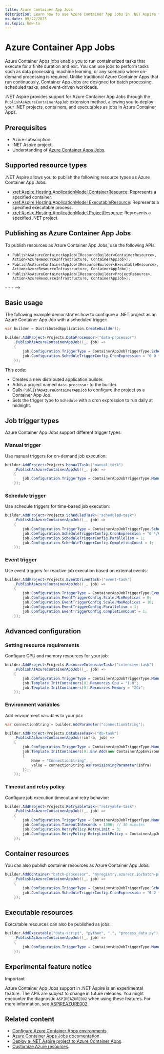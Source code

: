```yaml
---
title: Azure Container App Jobs
description: Learn how to use Azure Container App Jobs in .NET Aspire to run containerized tasks that execute for a finite duration.
ms.date: 09/22/2025
ms.topic: how-to
---
```


# Azure Container App Jobs

Azure Container Apps jobs enable you to run containerized tasks that execute for a finite duration and exit. You can use jobs to perform tasks such as data processing, machine learning, or any scenario where on-demand processing is required. Unlike traditional Azure Container Apps that run continuously, Container App Jobs are designed for batch processing, scheduled tasks, and event-driven workloads.

.NET Aspire provides support for Azure Container App Jobs through the `PublishAsAzureContainerAppJob` extension method, allowing you to deploy your .NET projects, containers, and executables as jobs in Azure Container Apps.

## Prerequisites

- Azure subscription.
- .NET Aspire project.
- Understanding of [Azure Container Apps Jobs](/azure/container-apps/jobs).

## Supported resource types

.NET Aspire allows you to publish the following resource types as Azure Container App Jobs:

- <xref:Aspire.Hosting.ApplicationModel.ContainerResource>: Represents a specified container.
- <xref:Aspire.Hosting.ApplicationModel.ExecutableResource>: Represents a specified executable process.  
- <xref:Aspire.Hosting.ApplicationModel.ProjectResource>: Represents a specified .NET project.

## Publishing as Azure Container App Jobs

To publish resources as Azure Container App Jobs, use the following APIs:

- `PublishAsAzureContainerAppJob(IResourceBuilder<ContainerResource>, Action<AzureResourceInfrastructure, ContainerAppJob>);`
- `PublishAsAzureContainerAppJob(IResourceBuilder<ExecutableResource>, Action<AzureResourceInfrastructure, ContainerAppJob>);`
- `PublishAsAzureContainerAppJob(IResourceBuilder<ProjectResource>, Action<AzureResourceInfrastructure, ContainerAppJob>);`

<!-->
- <xref:Aspire.Hosting.AzureContainerAppContainerExtensions.PublishAsAzureContainerAppJob``1(Aspire.Hosting.ApplicationModel.IResourceBuilder{``0},System.Action{Aspire.Hosting.Azure.AzureResourceInfrastructure,Azure.Provisioning.AppContainers.ContainerAppJob})?displayProperty=nameWithType>
- <xref:Aspire.Hosting.AzureContainerAppExecutableExtensions.PublishAsAzureContainerAppJob``1(Aspire.Hosting.ApplicationModel.IResourceBuilder{``0},System.Action{Aspire.Hosting.Azure.AzureResourceInfrastructure,Azure.Provisioning.AppContainers.ContainerAppJob})?displayProperty=nameWithType>
- <xref:Aspire.Hosting.AzureContainerAppProjectExtensions.PublishAsAzureContainerAppJob``1(Aspire.Hosting.ApplicationModel.IResourceBuilder{``0},System.Action{Aspire.Hosting.Azure.AzureResourceInfrastructure,Azure.Provisioning.AppContainers.ContainerAppJob})?displayProperty=nameWithType>

-->

## Basic usage

The following example demonstrates how to configure a .NET project as an Azure Container App Job with a scheduled trigger:

```csharp
var builder = DistributedApplication.CreateBuilder();

builder.AddProject<Projects.DataProcessor>("data-processor")
    .PublishAsAzureContainerAppJob((_, job) =>
    {
        job.Configuration.TriggerType = ContainerAppJobTriggerType.Schedule;
        job.Configuration.ScheduleTriggerConfig.CronExpression = "0 0 * * *"; // Every day at midnight
    });
```

This code:

- Creates a new distributed application builder.
- Adds a project named `data-processor` to the builder.
- Calls `PublishAsAzureContainerAppJob` to configure the project as a Container App Job.
- Sets the trigger type to `Schedule` with a cron expression to run daily at midnight.

## Job trigger types

Azure Container App Jobs support different trigger types:

### Manual trigger

Use manual triggers for on-demand job execution:

```csharp
builder.AddProject<Projects.ManualTask>("manual-task")
    .PublishAsAzureContainerAppJob((_, job) =>
    {
        job.Configuration.TriggerType = ContainerAppJobTriggerType.Manual;
    });
```

### Schedule trigger

Use schedule triggers for time-based job execution:

```csharp
builder.AddProject<Projects.ScheduledTask>("scheduled-task")
    .PublishAsAzureContainerAppJob((_, job) =>
    {
        job.Configuration.TriggerType = ContainerAppJobTriggerType.Schedule;
        job.Configuration.ScheduleTriggerConfig.CronExpression = "0 */6 * * *"; // Every 6 hours
        job.Configuration.ScheduleTriggerConfig.Parallelism = 1;
        job.Configuration.ScheduleTriggerConfig.CompletionCount = 1;
    });
```

### Event trigger

Use event triggers for reactive job execution based on external events:

```csharp
builder.AddProject<Projects.EventDrivenTask>("event-task")
    .PublishAsAzureContainerAppJob((_, job) =>
    {
        job.Configuration.TriggerType = ContainerAppJobTriggerType.Event;
        job.Configuration.EventTriggerConfig.Scale.MinReplicas = 0;
        job.Configuration.EventTriggerConfig.Scale.MaxReplicas = 10;
        job.Configuration.EventTriggerConfig.Parallelism = 1;
        job.Configuration.EventTriggerConfig.CompletionCount = 1;
    });
```

## Advanced configuration

### Setting resource requirements

Configure CPU and memory resources for your job:

```csharp
builder.AddProject<Projects.ResourceIntensiveTask>("intensive-task")
    .PublishAsAzureContainerAppJob((_, job) =>
    {
        job.Configuration.TriggerType = ContainerAppJobTriggerType.Manual;
        job.Template.InitContainers[0].Resources.Cpu = "1.0";
        job.Template.InitContainers[0].Resources.Memory = "2Gi";
    });
```

### Environment variables

Add environment variables to your job:

```csharp
var connectionString = builder.AddParameter("connectionString");

builder.AddProject<Projects.DatabaseTask>("db-task")
    .PublishAsAzureContainerAppJob((infra, job) =>
    {
        job.Configuration.TriggerType = ContainerAppJobTriggerType.Manual;
        job.Template.InitContainers[0].Env.Add(new ContainerAppEnvironmentVariable
        {
            Name = "ConnectionString",
            Value = connectionString.AsProvisioningParameter(infra)
        });
    });
```

### Timeout and retry policy

Configure job execution timeout and retry behavior:

```csharp
builder.AddProject<Projects.RetryableTask>("retryable-task")
    .PublishAsAzureContainerAppJob((_, job) =>
    {
        job.Configuration.TriggerType = ContainerAppJobTriggerType.Manual;
        job.Configuration.TimeoutInSeconds = 1800; // 30 minutes
        job.Configuration.RetryPolicy.RetryLimit = 3;
        job.Configuration.RetryPolicy.RetryLimitPolicy = ContainerAppJobRetryLimitPolicy.RestartFailedContainers;
    });
```

## Container resources

You can also publish container resources as Azure Container App Jobs:

```csharp
builder.AddContainer("batch-processor", "myregistry.azurecr.io/batch-processor:latest")
    .PublishAsAzureContainerAppJob((_, job) =>
    {
        job.Configuration.TriggerType = ContainerAppJobTriggerType.Schedule;
        job.Configuration.ScheduleTriggerConfig.CronExpression = "0 2 * * 0"; // Weekly on Sunday at 2 AM
    });
```

## Executable resources

Executable resources can also be published as jobs:

```csharp
builder.AddExecutable("data-script", "python", ".", "process_data.py")
    .PublishAsAzureContainerAppJob((_, job) =>
    {
        job.Configuration.TriggerType = ContainerAppJobTriggerType.Manual;
    });
```

## Experimental feature notice

> [!IMPORTANT]
> Azure Container App Jobs support in .NET Aspire is an experimental feature. The APIs are subject to change in future releases. You might encounter the diagnostic `ASPIREAZURE002` when using these features. For more information, see [ASPIREAZURE002](../diagnostics/aspireazure002.md).

## Related content

- [Configure Azure Container Apps environments](configure-aca-environments.md).
- [Azure Container Apps Jobs documentation](/azure/container-apps/jobs).
- [Deploy a .NET Aspire project to Azure Container Apps](../deployment/azure/aca-deployment.md).
- [Customize Azure resources](customize-azure-resources.md).
